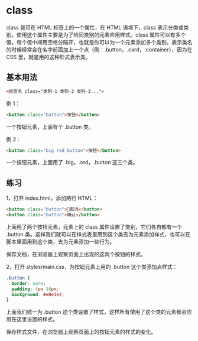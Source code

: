 # class

class 是用在 HTML 标签上的一个属性，在 HTML 语境下，class 表示分类或类别。使用这个属性主要是为了给同类别的元素应用样式。class 属性可以有多个值，每个值中间用空格分隔开，也就是你可以为一个元素添加多个类别。表示类名的时候经常会在名字前面加上一个点（例：.button，.card，.container），因为在 CSS 里，就是用的这种形式表示类。

## 基本用法

```html
<标签名 class="类别-1 类别-2 类别-3...">
```

例 1：

```html
<button class="button">按钮</button>
```

一个按钮元素，上面有个 .button 类。

例 2：

```html
<button class="big red button">按钮</button>
```

一个按钮元素，上面用了 .big，.red，.button 这三个类。

## 练习

1，打开 index.html，添加两行 HTML：

```html
<button class="button">取消</button>
<button class="button">确认</button>
```

上面用了两个按钮元素，元素上的 class 属性设置了类别，它们各自都有一个 .button 类。这样我们就可以在样式表里用到这个类去为元素添加样式，也可以在脚本里面用到这个类，去为元素添加一些行为。

保存文档，在浏览器上观察页面上出现的这两个按钮的样式。

2，打开 styles/main.css，为按钮元素上用的 .button 这个类添加点样式：

```css
.button {
  border: none;
  padding: 4px 16px;
  background: #e0e1e2;
}
```

上面我们统一为 .button 这个类设置了样式，这样所有使用了这个类的元素都会应用在这里设置的样式。

保存样式文件，在浏览器上观察页面上的按钮元素的样式的变化。

